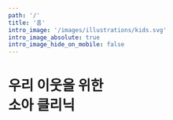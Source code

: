 ```yaml
---
path: '/'
title: '홈'
intro_image: '/images/illustrations/kids.svg'
intro_image_absolute: true
intro_image_hide_on_mobile: false
---
```


# 우리 이웃을 위한</br>소아 클리닉
